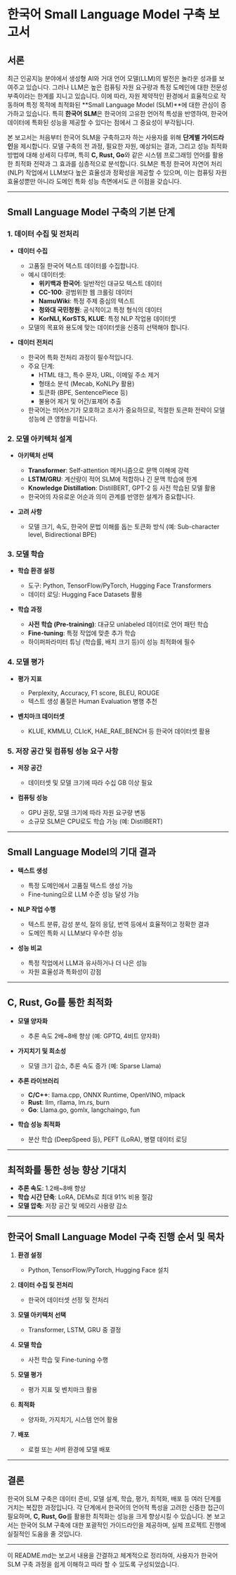 # 한국어 Small Language Model 구축 보고서

## 서론
최근 인공지능 분야에서 생성형 AI와 거대 언어 모델(LLM)의 발전은 놀라운 성과를 보여주고 있습니다. 그러나 LLM은 높은 컴퓨팅 자원 요구량과 특정 도메인에 대한 전문성 부족이라는 한계를 지니고 있습니다. 이에 따라, 자원 제약적인 환경에서 효율적으로 작동하며 특정 목적에 최적화된 **Small Language Model (SLM)**에 대한 관심이 증가하고 있습니다. 특히 **한국어 SLM**은 한국어의 고유한 언어적 특성을 반영하여, 한국어 데이터에 특화된 성능을 제공할 수 있다는 점에서 그 중요성이 부각됩니다.

본 보고서는 처음부터 한국어 SLM을 구축하고자 하는 사용자를 위해 **단계별 가이드라인**을 제시합니다. 모델 구축의 전 과정, 필요한 자원, 예상되는 결과, 그리고 성능 최적화 방법에 대해 상세히 다루며, 특히 **C, Rust, Go**와 같은 시스템 프로그래밍 언어를 활용한 최적화 전략과 그 효과를 심층적으로 분석합니다. SLM은 특정 한국어 자연어 처리(NLP) 작업에서 LLM보다 높은 효율성과 정확성을 제공할 수 있으며, 이는 컴퓨팅 자원 효율성뿐만 아니라 도메인 특화 성능 측면에서도 큰 이점을 갖습니다.

---

## Small Language Model 구축의 기본 단계

### 1. 데이터 수집 및 전처리
- **데이터 수집**  
  - 고품질 한국어 텍스트 데이터를 수집합니다.  
  - 예시 데이터셋:  
    - **위키백과 한국어**: 일반적인 대규모 텍스트 데이터  
    - **CC-100**: 광범위한 웹 크롤링 데이터  
    - **NamuWiki**: 특정 주제 중심의 텍스트  
    - **청와대 국민청원**: 공식적이고 특정 형식의 데이터  
    - **KorNLI, KorSTS, KLUE**: 특정 NLP 작업용 데이터셋  
  - 모델의 목표와 용도에 맞는 데이터셋을 신중히 선택해야 합니다.

- **데이터 전처리**  
  - 한국어 특화 전처리 과정이 필수적입니다.  
  - 주요 단계:  
    - HTML 태그, 특수 문자, URL, 이메일 주소 제거  
    - 형태소 분석 (Mecab, KoNLPy 활용)  
    - 토큰화 (BPE, SentencePiece 등)  
    - 불용어 제거 및 어간/표제어 추출  
  - 한국어는 띄어쓰기가 모호하고 조사가 중요하므로, 적절한 토큰화 전략이 모델 성능에 큰 영향을 미칩니다.

### 2. 모델 아키텍처 설계
- **아키텍처 선택**  
  - **Transformer**: Self-attention 메커니즘으로 문맥 이해에 강력  
  - **LSTM/GRU**: 계산량이 적어 SLM에 적합하나 긴 문맥 학습에 한계  
  - **Knowledge Distillation**: DistilBERT, GPT-2 등 사전 학습된 모델 활용  
  - 한국어의 자유로운 어순과 의미 관계를 반영한 설계가 중요합니다.

- **고려 사항**  
  - 모델 크기, 속도, 한국어 문법 이해를 돕는 토큰화 방식 (예: Sub-character level, Bidirectional BPE)

### 3. 모델 학습
- **학습 환경 설정**  
  - 도구: Python, TensorFlow/PyTorch, Hugging Face Transformers  
  - 데이터 로딩: Hugging Face Datasets 활용  

- **학습 과정**  
  - **사전 학습 (Pre-training)**: 대규모 unlabeled 데이터로 언어 패턴 학습  
  - **Fine-tuning**: 특정 작업에 맞춘 추가 학습  
  - 하이퍼파라미터 튜닝 (학습률, 배치 크기 등)이 성능 최적화에 필수

### 4. 모델 평가
- **평가 지표**  
  - Perplexity, Accuracy, F1 score, BLEU, ROUGE  
  - 텍스트 생성 품질은 Human Evaluation 병행 추천  

- **벤치마크 데이터셋**  
  - KLUE, KMMLU, CLIcK, HAE_RAE_BENCH 등 한국어 데이터셋 활용

### 5. 저장 공간 및 컴퓨팅 성능 요구 사항
- **저장 공간**  
  - 데이터셋 및 모델 크기에 따라 수십 GB 이상 필요  

- **컴퓨팅 성능**  
  - GPU 권장, 모델 크기에 따라 자원 요구량 변동  
  - 소규모 SLM은 CPU로도 학습 가능 (예: DistilBERT)

---

## Small Language Model의 기대 결과
- **텍스트 생성**  
  - 특정 도메인에서 고품질 텍스트 생성 가능  
  - Fine-tuning으로 LLM 수준 성능 달성 가능  

- **NLP 작업 수행**  
  - 텍스트 분류, 감성 분석, 질의 응답, 번역 등에서 효율적이고 정확한 결과  
  - 도메인 특화 시 LLM보다 우수한 성능  

- **성능 비교**  
  - 특정 작업에서 LLM과 유사하거나 더 나은 성능  
  - 자원 효율성과 특화성이 강점

---

## C, Rust, Go를 통한 최적화
- **모델 양자화**  
  - 추론 속도 2배~8배 향상 (예: GPTQ, 4비트 양자화)  

- **가지치기 및 희소성**  
  - 모델 크기 감소, 추론 속도 증가 (예: Sparse Llama)  

- **추론 라이브러리**  
  - **C/C++**: llama.cpp, ONNX Runtime, OpenVINO, mlpack  
  - **Rust**: llm, rllama, lm.rs, burn  
  - **Go**: Llama.go, gomlx, langchaingo, fun  

- **학습 성능 최적화**  
  - 분산 학습 (DeepSpeed 등), PEFT (LoRA), 병렬 데이터 로딩

---

## 최적화를 통한 성능 향상 기대치
- **추론 속도**: 1.2배~8배 향상  
- **학습 시간 단축**: LoRA, DEMs로 최대 91% 비용 절감  
- **모델 압축**: 저장 공간 및 메모리 사용량 감소

---

## 한국어 Small Language Model 구축 진행 순서 및 목차
1. **환경 설정**  
   - Python, TensorFlow/PyTorch, Hugging Face 설치  

2. **데이터 수집 및 전처리**  
   - 한국어 데이터셋 선정 및 전처리  

3. **모델 아키텍처 선택**  
   - Transformer, LSTM, GRU 중 결정  

4. **모델 학습**  
   - 사전 학습 및 Fine-tuning 수행  

5. **모델 평가**  
   - 평가 지표 및 벤치마크 활용  

6. **최적화**  
   - 양자화, 가지치기, 시스템 언어 활용  

7. **배포**  
   - 로컬 또는 서버 환경에 모델 배포  

---

## 결론
한국어 SLM 구축은 데이터 준비, 모델 설계, 학습, 평가, 최적화, 배포 등 여러 단계를 거치는 복잡한 과정입니다. 각 단계에서 한국어의 언어적 특성을 고려한 신중한 접근이 필요하며, **C, Rust, Go**를 활용한 최적화는 성능을 크게 향상시킬 수 있습니다. 본 보고서는 한국어 SLM 구축에 대한 포괄적인 가이드라인을 제공하며, 실제 프로젝트 진행에 실질적인 도움을 줄 것입니다.

--- 

이 README.md는 보고서 내용을 간결하고 체계적으로 정리하여, 사용자가 한국어 SLM 구축 과정을 쉽게 이해하고 따라 할 수 있도록 구성되었습니다.